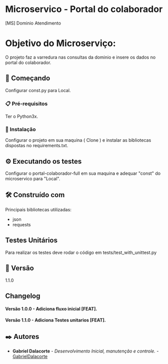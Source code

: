 # Microservico - Portal do colaborador
[MS] Dominio Atendimento

# Objetivo do Microserviço:

O projeto faz a varredura nas consultas da dominio e insere os dados no portal do colaborador.

## 🚀 Começando
Configurar const.py para Local.
### 📋 Pré-requisitos
Ter o Python3x.
### 🔧 Instalação
Configurar o projeto em sua maquina ( Clone ) e instalar as bibliotecas dispostas no requirements.txt.
## ⚙️ Executando os testes
Configurar o portal-colaborador-full em sua maquina e adequar "const" do microservico para "Local".
## 🛠️ Construído com
Principais bibliotecas utilizadas:
* json
* requests
## Testes Unitários
Para realizar os testes deve rodar o código em tests/test_with_unittest.py
## 📌 Versão
1.1.0
## Changelog
#### Versão 1.0.0 - Adiciona fluxo inicial [FEAT].
#### Versão 1.1.0 - Adiciona Testes unitarios [FEAT].

## ✒️ Autores
* **Gabriel Dalacorte** - *Desenvolvimento Inicial, manutenção e controle.* - [GabrielDalacorte](https://github.com/GabrielDalacorte)
